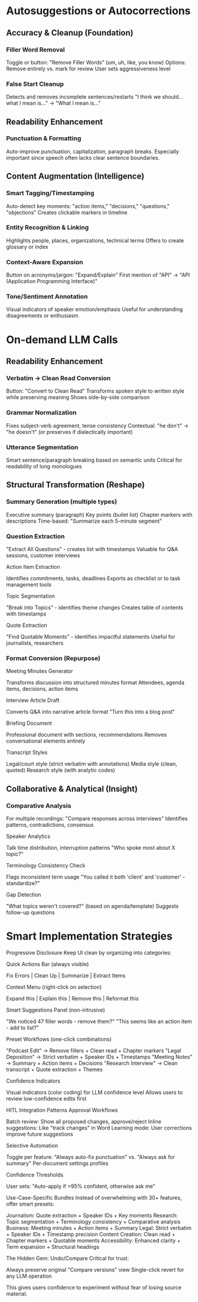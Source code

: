 # Autosuggestions or Autocorrections

## Accuracy & Cleanup (Foundation)

### Filler Word Removal

Toggle or button: "Remove Filler Words" (um, uh, like, you know)
Options: Remove entirely vs. mark for review
User sets aggressiveness level

### False Start Cleanup

Detects and removes incomplete sentences/restarts
"I think we should... what I mean is..." → "What I mean is..."

## Readability Enhancement

### Punctuation & Formatting

Auto-improve punctuation, capitalization, paragraph breaks. Especially important since speech often lacks clear sentence boundaries.

## Content Augmentation (Intelligence)

### Smart Tagging/Timestamping

Auto-detect key moments: "action items," "decisions," "questions," "objections"
Creates clickable markers in timeline

### Entity Recognition & Linking

Highlights people, places, organizations, technical terms
Offers to create glossary or index

### Context-Aware Expansion

Button on acronyms/jargon: "Expand/Explain"
First mention of "API" → "API (Application Programming Interface)"

### Tone/Sentiment Annotation

Visual indicators of speaker emotion/emphasis
Useful for understanding disagreements or enthusiasm

# On-demand LLM Calls

## Readability Enhancement

### Verbatim → Clean Read Conversion

Button: "Convert to Clean Read"
Transforms spoken style to written style while preserving meaning
Shows side-by-side comparison

### Grammar Normalization

Fixes subject-verb agreement, tense consistency
Contextual: "he don't" → "he doesn't" (or preserves if dialectically important)

### Utterance Segmentation

Smart sentence/paragraph breaking based on semantic units
Critical for readability of long monologues

## Structural Transformation (Reshape)

### Summary Generation (multiple types)

Executive summary (paragraph)
Key points (bullet list)
Chapter markers with descriptions
Time-based: "Summarize each 5-minute segment"

### Question Extraction

"Extract All Questions" - creates list with timestamps
Valuable for Q&A sessions, customer interviews

Action Item Extraction

Identifies commitments, tasks, deadlines
Exports as checklist or to task management tools

Topic Segmentation

"Break into Topics" - identifies theme changes
Creates table of contents with timestamps

Quote Extraction

"Find Quotable Moments" - identifies impactful statements
Useful for journalists, researchers

### Format Conversion (Repurpose)

Meeting Minutes Generator

Transforms discussion into structured minutes format
Attendees, agenda items, decisions, action items

Interview Article Draft

Converts Q&A into narrative article format
"Turn this into a blog post"

Briefing Document

Professional document with sections, recommendations
Removes conversational elements entirely

Transcript Styles

Legal/court style (strict verbatim with annotations)
Media style (clean, quoted)
Research style (with analytic codes)

## Collaborative & Analytical (Insight)

### Comparative Analysis

For multiple recordings: "Compare responses across interviews"
Identifies patterns, contradictions, consensus

Speaker Analytics

Talk time distribution, interruption patterns
"Who spoke most about X topic?"

Terminology Consistency Check

Flags inconsistent term usage
"You called it both 'client' and 'customer' - standardize?"

Gap Detection

"What topics weren't covered?" (based on agenda/template)
Suggests follow-up questions

# Smart Implementation Strategies

Progressive Disclosure
Keep UI clean by organizing into categories:

Quick Actions Bar (always visible)

Fix Errors | Clean Up | Summarize | Extract Items

Context Menu (right-click on selection)

Expand this | Explain this | Remove this | Reformat this

Smart Suggestions Panel (non-intrusive)

"We noticed 47 filler words - remove them?"
"This seems like an action item - add to list?"

Preset Workflows (one-click combinations)

"Podcast Edit" → Remove fillers + Clean read + Chapter markers
"Legal Deposition" → Strict verbatim + Speaker IDs + Timestamps
"Meeting Notes" → Summary + Action items + Decisions
"Research Interview" → Clean transcript + Quote extraction + Themes

Confidence Indicators

Visual indicators (color coding) for LLM confidence level
Allows users to review low-confidence edits first

HITL Integration Patterns
Approval Workflows

Batch review: Show all proposed changes, approve/reject
Inline suggestions: Like "track changes" in Word
Learning mode: User corrections improve future suggestions

Selective Automation

Toggle per feature: "Always auto-fix punctuation" vs. "Always ask for summary"
Per-document settings profiles

Confidence Thresholds

User sets: "Auto-apply if >95% confident, otherwise ask me"

Use-Case-Specific Bundles
Instead of overwhelming with 30+ features, offer smart presets:

Journalism: Quote extraction + Speaker IDs + Key moments
Research: Topic segmentation + Terminology consistency + Comparative analysis
Business: Meeting minutes + Action items + Summary
Legal: Strict verbatim + Speaker IDs + Timestamp precision
Content Creation: Clean read + Chapter markers + Quotable moments
Accessibility: Enhanced clarity + Term expansion + Structural headings

The Hidden Gem: Undo/Compare
Critical for trust:

Always preserve original
"Compare versions" view
Single-click revert for any LLM operation

This gives users confidence to experiment without fear of losing source material.
